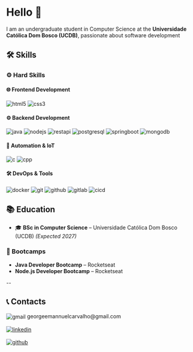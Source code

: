# Hello 👋

I am an undergraduate student in Computer Science at the **Universidade Católica Dom Bosco (UCDB)**, passionate about software development


## 🛠️ Skills  

### ⚙️ Hard Skills  

#### 🌐 Frontend Development
<div style="display: inline_block">
  <img align="center" alt="html5" src="https://img.shields.io/badge/HTML5-E34F26?style=for-the-badge&logo=html5&logoColor=white"/>
  <img align="center" alt="css3" src="https://img.shields.io/badge/CSS3-1572B6?style=for-the-badge&logo=css3&logoColor=white"/>
</div>


#### ⚙️ Backend Development
<div style="display: inline_block">
  <img align="center" alt="java" src="https://img.shields.io/badge/Java-ED8B00?style=for-the-badge&logo=openjdk&logoColor=white"/>
  <img align="center" alt="nodejs" src="https://img.shields.io/badge/Node.js-339933?style=for-the-badge&logo=nodedotjs&logoColor=white"/>
  <img align="center" alt="restapi" src="https://img.shields.io/badge/REST_API-FF6C37?style=for-the-badge&logo=postman&logoColor=white"/>
  <img align="center" alt="postgresql" src="https://img.shields.io/badge/PostgreSQL-316192?style=for-the-badge&logo=postgresql&logoColor=white"/>
  <img align="center" alt="springboot" src="https://img.shields.io/badge/Spring_Boot-6DB33F?style=for-the-badge&logo=springboot&logoColor=white"/>
  <img align="center" alt="mongodb" src="https://img.shields.io/badge/MongoDB-47A248?style=for-the-badge&logo=mongodb&logoColor=white"/>
</div>

#### 🤖 Automation & IoT
<div style="display: inline_block">
  <img align="center" alt="c" src="https://img.shields.io/badge/C-00599C?style=for-the-badge&logo=c&logoColor=white"/>
  <img align="center" alt="cpp" src="https://img.shields.io/badge/C%2B%2B-00599C?style=for-the-badge&logo=c%2B%2B&logoColor=white"/>
</div>

#### 🛠️ DevOps & Tools
<div style="display: inline_block">
  <img align="center" alt="docker" src="https://img.shields.io/badge/Docker-2496ED?style=for-the-badge&logo=docker&logoColor=white"/>
  <img align="center" alt="git" src="https://img.shields.io/badge/Git-F05032?style=for-the-badge&logo=git&logoColor=white"/>
  <img align="center" alt="github" src="https://img.shields.io/badge/GitHub-181717?style=for-the-badge&logo=github&logoColor=white"/>
  <img align="center" alt="gitlab" src="https://img.shields.io/badge/GitLab-FCA121?style=for-the-badge&logo=gitlab&logoColor=white"/>
  <img align="center" alt="cicd" src="https://img.shields.io/badge/CI/CD-FF6C37?style=for-the-badge&logo=githubactions&logoColor=white"/>
</div>



## 📚 Education

- 🎓 **BSc in Computer Science** – Universidade Católica Dom Bosco (UCDB) *(Expected 2027)*
### 🚀 Bootcamps

- **Java Developer Bootcamp** – Rocketseat
- **Node.js Developer Bootcamp** – Rocketseat

--

## 📞 Contacts
<div style="display: inline_block">
  <img align="center" alt="gmail" src="https://img.shields.io/badge/Gmail-D14836?style=for-the-badge&logo=gmail&logoColor=white"/>
  <span> georgeemannuelcarvalho@gmail.com </span>
</div>
<br>
<div style="display: inline_block">
  <a href="https://www.linkedin.com/in/george-guedes-124394224/" target="_blank">
    <img align="center" alt="linkedin" src="https://img.shields.io/badge/LinkedIn-0A66C2?style=for-the-badge&logo=linkedin&logoColor=white"/>
  </a>
</div>
<br>
<div style="display: inline_block">
  <a href="https://github.com/seunome" target="_blank">
    <img align="center" alt="github" src="https://img.shields.io/badge/GitHub-181717?style=for-the-badge&logo=github&logoColor=white"/>
  </a>
</div>

